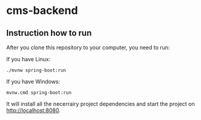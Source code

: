 # cms-backend

## Instruction how to run

After you clone this repository to your computer, you need to run:

If you have Linux:

`./mvnw spring-boot:run`

If you have Windows:

`mvnw.cmd spring-boot:run`

It will install all the necerrairy project dependencies and start the project on [http://localhost:8080](http://localhost:8080).
